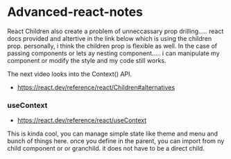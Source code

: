 # Advanced-react-notes


React Children also create a problem of unneccassary prop drilling..... react docs provided and altertive in the link below which is using the children prop. personally, i think the children prop is flexible as well. In the case of passing components or lets ay nesting component..... i can manipulate my component or modify the style and my code still works. 

The next video looks into the Context() API. 
 - https://react.dev/reference/react/Children#alternatives


### useContext 
- https://react.dev/reference/react/useContext

This is kinda cool, you can manage simple state like theme and menu and bunch of things here. once you define in the parent, you can import from ny child component or or granchild. it does not have to be a direct child. 
